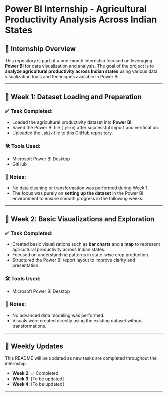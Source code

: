 # Power BI Internship - Agricultural Productivity Analysis Across Indian States

## 📝 Internship Overview
This repository is part of a one-month internship focused on leveraging **Power BI** for data visualization and analysis. The goal of the project is to **analyze agricultural productivity across Indian states** using various data visualization tools and techniques available in Power BI.

---

## 📁 Week 1: Dataset Loading and Preparation

### ✅ Task Completed:
- Loaded the agricultural productivity dataset into **Power BI**.
- Saved the Power BI file (`.pbix`) after successful import and verification.
- Uploaded the `.pbix` file to this GitHub repository.

### 🛠️ Tools Used:
- Microsoft Power BI Desktop
- GitHub

### 📌 Notes:
- No data cleaning or transformation was performed during Week 1.
- The focus was purely on **setting up the dataset** in the Power BI environment to ensure smooth progress in the following weeks.

---

## 📁 Week 2: Basic Visualizations and Exploration

### ✅ Task Completed:
- Created basic visualizations such as **bar charts** and a **map** to represent agricultural productivity across Indian states.
- Focused on understanding patterns in state-wise crop production.
- Structured the Power BI report layout to improve clarity and presentation.

### 🛠️ Tools Used:
- Microsoft Power BI Desktop

### 📌 Notes:
- No advanced data modeling was performed.
- Visuals were created directly using the existing dataset without transformations.

---

## 📅 Weekly Updates
This README will be updated as new tasks are completed throughout the internship.

- **Week 2**: ✅ Completed
- **Week 3**: [To be updated]
- **Week 4**: [To be updated]

---
